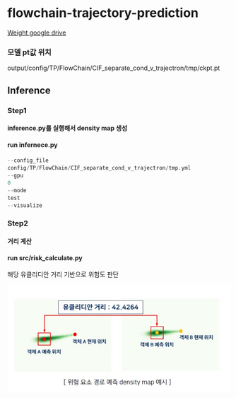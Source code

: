 
# flowchain-trajectory-prediction


[Weight google drive](https://drive.google.com/drive/folders/1T-Chadz-1OfEzWD5DmEFPAeiKqT2oJNK?usp=sharing)

### 모델 pt값 위치
output/config/TP/FlowChain/CIF_separate_cond_v_trajectron/tmp/ckpt.pt

## Inference

### Step1
#### inference.py를 실행해서 density map 생성

#### run infernece.py

```python
--config_file
config/TP/FlowChain/CIF_separate_cond_v_trajectron/tmp.yml
--gpu
0
--mode
test
--visualize
```

### Step2
#### 거리 계산
#### run src/risk_calculate.py
해당 유클리디안 거리 기반으로 위험도  판단


![image1.jpg](images%2Fimage1.jpg)
